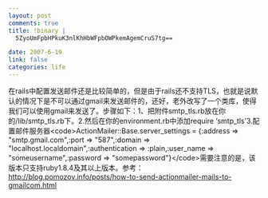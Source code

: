 ```yaml
--- 
layout: post
comments: true
title: !binary |
  5ZyoUmFpbHPkuK3nlKhHbWFpbOWPkemAgemCruS7tg==

date: 2007-6-19
link: false
categories: life
---
```

在rails中配置发送邮件还是比较简单的，但是由于rails还不支持TLS，也就是说默认的情况下是不可以通过gmail来发送邮件的，还好，老外改写了一个类库，使得我们可以使用gmail来发送了。步骤如下：1、把附件smtp_tls.rb放在你的/lib/smtp_tls.rb下。2.然后在你的environment.rb中添加require ‘smtp_tls’3.配置邮件服务器&lt;code&gt;ActionMailer::Base.server_settings = {:address =&gt; &quot;smtp.gmail.com&quot;,:port =&gt; &quot;587&quot;,:domain =&gt; &quot;localhost.localdomain&quot;,:authentication =&gt; :plain,:user_name =&gt; &quot;someusername&quot;,:password =&gt; &quot;somepassword&quot;}&lt;/code&gt;需要注意的是，该版本只支持ruby1.8.4及其以上版本。参考：http://blog.pomozov.info/posts/how-to-send-actionmailer-mails-to-gmailcom.html
